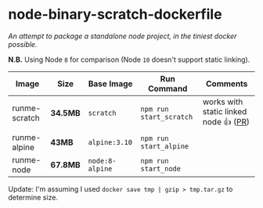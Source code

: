 # node-binary-scratch-dockerfile

_An attempt to package a standalone node project, in the tiniest docker possible._

**N.B.** Using Node `8` for comparison (Node `10` doesn't support static linking).

Image | Size | Base Image | Run Command | Comments
------------ | ------------ | ------------ | ------------ | ------------ 
runme-scratch | **34.5MB** | `scratch` | `npm run start_scratch` | works with static linked node :thumbsup: ([PR](https://github.com/zeit/pkg-fetch/pull/72))
runme-alpine | **43MB** | `alpine:3.10` | `npm run start_alpine` |
runme-node | **67.8MB** | `node:8-alpine` | `npm run start_node` |

Update: I'm assuming I used `docker save tmp | gzip > tmp.tar.gz` to determine size.
